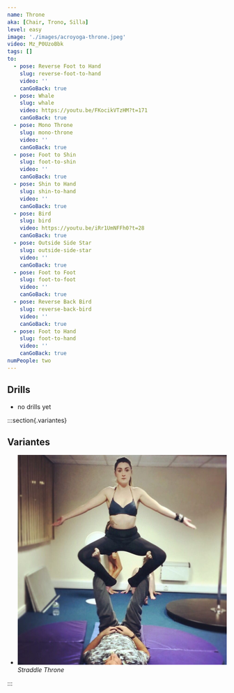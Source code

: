 ```yaml
---
name: Throne
aka: [Chair, Trono, Silla]
level: easy
image: './images/acroyoga-throne.jpeg'
video: Mz_P0UzoBbk
tags: []
to:
  - pose: Reverse Foot to Hand
    slug: reverse-foot-to-hand
    video: ''
    canGoBack: true
  - pose: Whale
    slug: whale
    video: https://youtu.be/FKocikVTzHM?t=171
    canGoBack: true
  - pose: Mono Throne
    slug: mono-throne
    video: ''
    canGoBack: true
  - pose: Foot to Shin
    slug: foot-to-shin
    video: ''
    canGoBack: true
  - pose: Shin to Hand
    slug: shin-to-hand
    video: ''
    canGoBack: true
  - pose: Bird
    slug: bird
    video: https://youtu.be/iRr1UmNFFh0?t=28
    canGoBack: true
  - pose: Outside Side Star
    slug: outside-side-star
    video: ''
    canGoBack: true
  - pose: Foot to Foot
    slug: foot-to-foot
    video: ''
    canGoBack: true
  - pose: Reverse Back Bird
    slug: reverse-back-bird
    video: ''
    canGoBack: true
  - pose: Foot to Hand
    slug: foot-to-hand
    video: ''
    canGoBack: true
numPeople: two
---
```


## Drills

- no drills yet

:::section{.variantes}

## Variantes

- ![Straddle Throne](./images/acroyoga-straddle-throne.jpeg)
  _Straddle Throne_

:::
